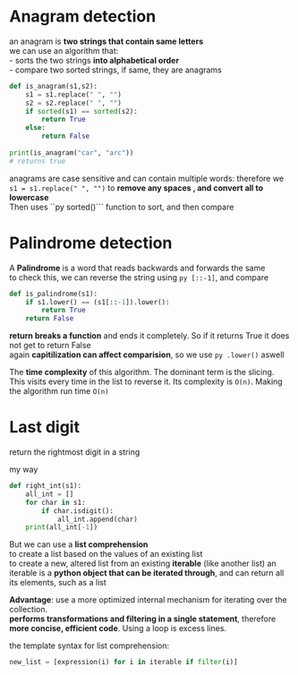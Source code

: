 # Anagram detection
an anagram is **two strings that contain same letters**<br>
we can use an algorithm that:<br>
            - sorts the two strings **into alphabetical order**<br>
            - compare two sorted strings, if same, they are anagrams
  
```py
def is_anagram(s1,s2):
    s1 = s1.replace(" ", "")
    s2 = s2.replace(" ", "")
    if sorted(s1) == sorted(s2):
        return True
    else:
        return False
    
print(is_anagram("car", "arc"))
# returns true
```
anagrams are case sensitive and can contain multiple words: therefore we ```s1 = s1.replace(" ", "")``` to **remove any spaces , and convert all to lowercase**<br>
Then uses ``py sorted()``` function to sort, and then compare

# Palindrome detection
A **Palindrome** is a word that reads backwards and forwards the same<br>
to check this, we can reverse the string using ```py [::-1]```, and compare<br>

```py
def is_palindrome(s1):
    if s1.lower() == (s1[::-1]).lower():
        return True
    return False
```
**return breaks a function** and ends it completely. So if it returns True it does not get to return False<br>
again **capitilization can affect comparision**, so we use ```py .lower()``` aswell

The **time complexity** of this algorithm. The dominant term is the slicing. This visits every time in the list to reverse it. Its complexity is ```O(n)```. Making the algorithm run time ``O(n)``

# Last digit 
return the rightmost digit in a string

my way
```py
def right_int(s1):
    all_int = []
    for char in s1:
        if char.isdigit():
            all_int.append(char)
    print(all_int[-1])
```

But we can use a **list comprehension**<br>
to create a list based on the values of an existing list<br>
to create a new, altered list from an existing **iterable** (like another list)
an iterable is a **python object that can be iterated through**, and can return all its elements, such as a list

**Advantage**: use a more optimized internal mechanism for iterating over the collection.<br>
**performs transformations and filtering in a single statement**, therefore **more concise, efficient code**. Using a loop is excess lines.

the template syntax for list comprehension:<br>
```py
new_list = [expression(i) for i in iterable if filter(i)]
```

